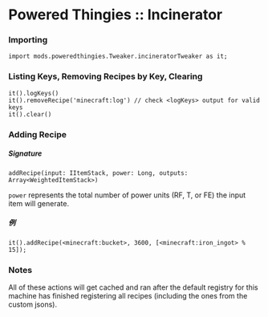 # Powered Thingies :: Incinerator

### Importing
```zenscript
import mods.poweredthingies.Tweaker.incineratorTweaker as it;
```

### Listing Keys, Removing Recipes by Key, Clearing
```zenscript
it().logKeys()
it().removeRecipe('minecraft:log') // check <logKeys> output for valid keys
it().clear()
```

### Adding Recipe
##### Signature
```zenscript
addRecipe(input: IItemStack, power: Long, outputs: Array<WeightedItemStack>)
```
`power` represents the total number of power units (RF, T, or FE) the input item will generate.
##### 例
```zenscript
it().addRecipe(<minecraft:bucket>, 3600, [<minecraft:iron_ingot> % 15]);
```

### Notes
All of these actions will get cached and ran after the default registry for this machine has finished registering all recipes (including the ones from the custom jsons).